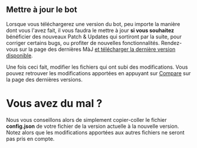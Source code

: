 ## Mettre à jour le bot
Lorsque vous téléchargerez une version du bot, peu importe la manière dont vous l'avez fait, il vous faudra le mettre à jour **si vous souhaitez** bénéficier des nouveaux Patch & Updates qui sortiront par la suite, pour corriger certains bugs, ou profiter de nouvelles fonctionnalités.
Rendez-vous sur la page des dernières MàJ [et télécharger la dernière version disponible](https://github.com/Tseacen/Lester-OpenSource/releases). 

Une fois ceci fait, modifier les fichiers qui ont subi des modifications. Vous pouvez retrouver les modifications apportées en appuyant sur [Compare](https://github.com/Tseacen/Lester-OpenSource/releases) sur la page des dernières versions. 

# Vous avez du mal ?
Nous vous conseillons alors de simplement copier-coller le fichier **config.json** de votre fichier de la version actuelle à la nouvelle version. Notez alors que les modifications apportées aux autres fichiers ne seront pas pris en compte.
